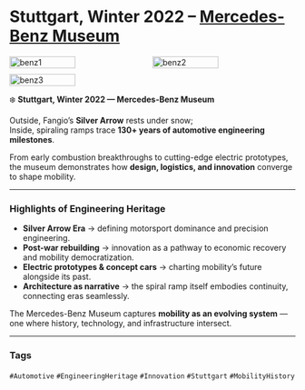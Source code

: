 # Stuttgart, Winter 2022 – [Mercedes-Benz Museum](https://www.mercedes-benz.com/en/art-and-culture/museum/)

<div style="display:flex;flex-wrap:wrap;gap:10px">
  <img src="/alvin-site/JPG_VID/PXL_20221215_092452489.jpg?v=3" alt="benz1" width="48%">
  <img src="/alvin-site/JPG_VID/PXL_20221215_092657899.jpg?v=3" alt="benz2" width="48%">
  <img src="/alvin-site/JPG_VID/PXL_20221215_111933484.jpg?v=3" alt="benz3" width="48%">
</div>

❄️ **Stuttgart, Winter 2022 — Mercedes-Benz Museum**  

Outside, Fangio’s **Silver Arrow** rests under snow;  
Inside, spiraling ramps trace **130+ years of automotive engineering milestones**.  

From early combustion breakthroughs to cutting-edge electric prototypes, the museum demonstrates how **design, logistics, and innovation** converge to shape mobility.  

---

### Highlights of Engineering Heritage
- **Silver Arrow Era** → defining motorsport dominance and precision engineering.  
- **Post-war rebuilding** → innovation as a pathway to economic recovery and mobility democratization.  
- **Electric prototypes & concept cars** → charting mobility’s future alongside its past.  
- **Architecture as narrative** → the spiral ramp itself embodies continuity, connecting eras seamlessly.  

The Mercedes-Benz Museum captures **mobility as an evolving system** — one where history, technology, and infrastructure intersect.  

---

### Tags  
`#Automotive` `#EngineeringHeritage` `#Innovation` `#Stuttgart` `#MobilityHistory`
